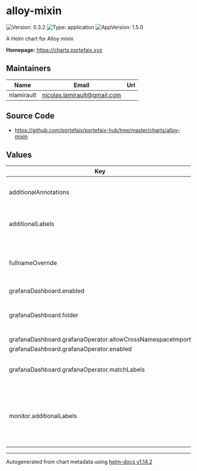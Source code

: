 # alloy-mixin

![Version: 0.3.2](https://img.shields.io/badge/Version-0.3.2-informational?style=flat-square) ![Type: application](https://img.shields.io/badge/Type-application-informational?style=flat-square) ![AppVersion: 1.5.0](https://img.shields.io/badge/AppVersion-1.5.0-informational?style=flat-square)

A Helm chart for Alloy mixin

**Homepage:** <https://charts.portefaix.xyz>

## Maintainers

| Name       | Email                         | Url |
| ---------- | ----------------------------- | --- |
| nlamirault | <nicolas.lamirault@gmail.com> |     |

## Source Code

- <https://github.com/portefaix/portefaix-hub/tree/master/charts/alloy-mixin>

## Values

| Key                                                        | Type   | Default           | Description                                                              |
| ---------------------------------------------------------- | ------ | ----------------- | ------------------------------------------------------------------------ |
| additionalAnnotations                                      | object | `{}`              | Additional annotations to add to all resources                           |
| additionalLabels                                           | object | `{}`              | Additional labels to add to all resources                                |
| fullnameOverride                                           | string | `""`              | Provide a name to substitute for the full names of resources             |
| grafanaDashboard.enabled                                   | bool   | `true`            |                                                                          |
| grafanaDashboard.folder                                    | string | `"opentelemetry"` | Grafana folder in which to store the dashboards                          |
| grafanaDashboard.grafanaOperator.allowCrossNamespaceImport | bool   | `true`            |                                                                          |
| grafanaDashboard.grafanaOperator.enabled                   | bool   | `false`           |                                                                          |
| grafanaDashboard.grafanaOperator.matchLabels               | object | `{}`              | Selected labels for Grafana instance                                     |
| monitor.additionalLabels                                   | object | `{}`              | Additional labels to add to resources managed by the Prometheus Operator |

---

Autogenerated from chart metadata using [helm-docs v1.14.2](https://github.com/norwoodj/helm-docs/releases/v1.14.2)
